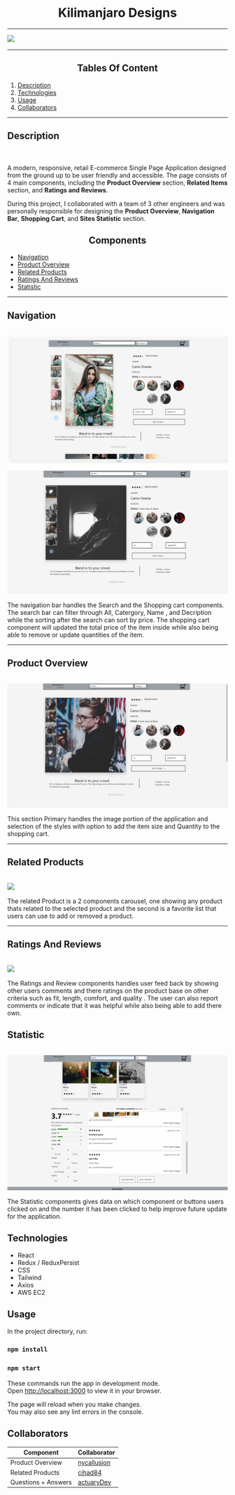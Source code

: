 
<h1 align="center">Kilimanjaro Designs</h1>


* * *

![](/gifs/responsive.gif)

* * *

<h2 align="center">Tables Of Content</h2>

1. [Description](#description)
2. [Technologies](#technologies)
3. [Usage](#usage)
4. [Collaborators](#collaborators)

* * *

## Description
\
\
A modern, responsive, retail E-commerce Single Page Application designed from the ground up to be user friendly and accessible.
The page consists of 4 main components, including the **Product Overview** section, **Related Items** section, and **Ratings and Reviews**.

During this project, I collaborated with a team of 3 other engineers and was personally responsible for designing the **Product Overview**, **Navigation Bar**, **Shopping Cart**, and **Sites Statistic** section.

<h2 align="center">Components</h2>

* [Navigation](#navigation)
* [Product Overview](#Product-overview)
* [Related Products](#related-products)
* [Ratings And Reviews](#ratings-and-reviews)
* [Statistic](#statistic)


* * *

## Navigation
\
![](/gifs/search.gif)

![](/gifs/cart-selection.gif)

The navigation bar handles the Search and the Shopping cart components.
The search bar can filter through All, Catergory, Name , and Decription while the sorting after the search can sort by price. The shopping cart component will updated the total price of the item inside while also being able to remove or update quantities of the item.

* * *

## Product Overview
\
![](/gifs/Image.gif)

This section Primary handles the image portion of the application and selection of the styles with option to add the item size and Quantity to the shopping cart.

* * *
## Related Products
\
![](/gifs/related-products.gif)

The related Product is a 2 components carousel, one showing any product thats related to the selected product and the second is a favorite list that users can use to add or removed a product.

* * *

## Ratings And Reviews
\
![](/gifs/raiting-review.gif)

The Ratings and Review components handles user feed back by showing other users comments and there ratings on the product base on other criteria such as fit, length, comfort, and quality . The user can also report comments or indicate that it was helpful while also being able to add there own.

## Statistic
\
![](/gifs/statistic.gif)

The Statistic components gives data on which component or buttons users clicked on and the number it has been clicked to help improve future update for the application.


## Technologies
- React
- Redux / ReduxPersist 
- CSS
- Tailwind
- Axios
- AWS EC2

## Usage 

In the project directory, run: 

### `npm install`
### `npm start`

These commands run the app in development mode.\
Open [http://localhost:3000](http://localhost:3000) to view it in your browser.

The page will reload when you make changes.\
You may also see any lint errors in the console.

## Collaborators

| Component           | Collaborator                                                  |
|---------------------|---------------------------------------------------------------|
| Product Overview    | [nycallusion](http://www.github.com/nycallusion/repositories) |
| Related Products    | [cihad84](http://www.github.com/cihad84/repositories)         |
| Questions + Answers | [actuaryDev](http://www.github.com/actuaryDev/repositories)   |